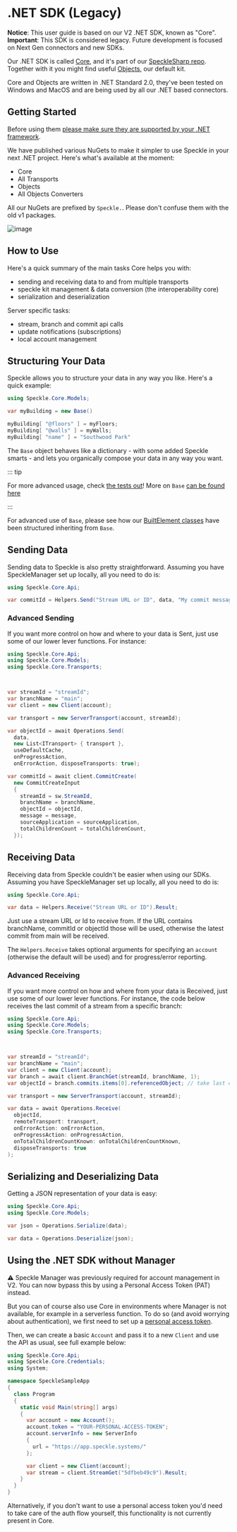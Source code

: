 # .NET SDK (Legacy)

<div class="banner-ribbon">
  <span><b>Notice</b>: This user guide is based on our V2 .NET SDK, known as "Core".</span>
  <span><b>Important</b>: This SDK is considered legacy. Future development is focused on Next Gen connectors and new SDKs.</span>
</div>

Our .NET SDK is called [Core](https://github.com/specklesystems/speckle-sharp/tree/master/Core), and it's part of our [SpeckleSharp repo](https://github.com/specklesystems/speckle-sharp). Together with it you might find useful [Objects](https://github.com/specklesystems/speckle-sharp/tree/master/Objects), our default kit.

Core and Objects are written in .NET Standard 2.0, they've been tested on Windows and MacOS and are being used by all our .NET based connectors.

## Getting Started

Before using them [please make sure they are supported by your .NET framework](https://docs.microsoft.com/en-us/dotnet/standard/net-standard#net-implementation-support).

We have published various NuGets to make it simpler to use Speckle in your next .NET project. Here's what's available at the moment:

- Core
- All Transports
- Objects
- All Objects Converters

All our NuGets are prefixed by `Speckle.`. Please don't confuse them with the old v1 packages.

![image](https://user-images.githubusercontent.com/2679513/113474800-0833f880-946a-11eb-8c90-92b23918a0c8.png)

## How to Use

Here's a quick summary of the main tasks Core helps you with:

- sending and receiving data to and from multiple transports
- speckle kit management & data conversion (the interoperability core)
- serialization and deserialization

Server specific tasks:

- stream, branch and commit api calls
- update notifications (subscriptions)
- local account management

## Structuring Your Data

Speckle allows you to structure your data in any way you like. Here's a quick example:

```cs
using Speckle.Core.Models;

var myBuilding = new Base()

myBuilding[ "@floors" ] = myFloors;
myBuilding[ "@walls" ] = myWalls;
myBuilding[ "name" ] = "Southwood Park"

```

The `Base` object behaves like a dictionary - with some added Speckle smarts - and lets you organically compose your data in any way you want.

::: tip

For more advanced usage, check [the tests out](https://github.com/specklesystems/speckle-sharp/tree/main/Core/Tests)!
More on `Base` [can be found here](/dev/base)

:::

For advanced use of `Base`, please see how our [BuiltElement classes](https://github.com/specklesystems/speckle-sharp/tree/master/Objects/Objects/BuiltElements) have been structured inheriting from `Base`.


## Sending Data

Sending data to Speckle is also pretty straightforward. Assuming you have SpeckleManager set up locally, all you need to do is:

```csharp
using Speckle.Core.Api;

var commitId = Helpers.Send("Stream URL or ID", data, "My commit message").Result;
```

### Advanced Sending

If you want more control on how and where to your data is Sent, just use some of our lower lever functions.
For instance:

```csharp
using Speckle.Core.Api;
using Speckle.Core.Models;
using Speckle.Core.Transports;



var streamId = "streamId";
var branchName = "main";
var client = new Client(account);

var transport = new ServerTransport(account, streamId);

var objectId = await Operations.Send(
  data,
  new List<ITransport> { transport },
  useDefaultCache,
  onProgressAction,
  onErrorAction, disposeTransports: true);

var commitId = await client.CommitCreate(
  new CommitCreateInput
  {
    streamId = sw.StreamId,
    branchName = branchName,
    objectId = objectId,
    message = message,
    sourceApplication = sourceApplication,
    totalChildrenCount = totalChildrenCount,
  });
```

## Receiving Data

Receiving data from Speckle couldn't be easier when using our SDKs. Assuming you have SpeckleManager set up locally, all you need to do is:

```csharp
using Speckle.Core.Api;

var data = Helpers.Receive("Stream URL or ID").Result;
```

Just use a stream URL or Id to receive from. If the URL contains branchName, commitId or objectId those will be used, otherwise the latest commit from main will be received.

The `Helpers.Receive` takes optional arguments for specifying an `account` (otherwise the default will be used) and for progress/error reporting.

### Advanced Receiving

If you want more control on how and where from your data is Received, just use some of our lower lever functions.
For instance, the code below receives the last commit of a stream from a specific branch:

```csharp
using Speckle.Core.Api;
using Speckle.Core.Models;
using Speckle.Core.Transports;



var streamId = "streamId";
var branchName = "main";
var client = new Client(account);
var branch = await client.BranchGet(streamId, branchName, 1);
var objectId = branch.commits.items[0].referencedObject; // take last commit

var transport = new ServerTransport(account, streamId);

var data = await Operations.Receive(
  objectId,
  remoteTransport: transport,
  onErrorAction: onErrorAction,
  onProgressAction: onProgressAction,
  onTotalChildrenCountKnown: onTotalChildrenCountKnown,
  disposeTransports: true
);

```
## Serializing and Deserializing Data

Getting a JSON representation of your data is easy:

```cs
using Speckle.Core.Api;
using Speckle.Core.Models;

var json = Operations.Serialize(data);

var data = Operations.Deserialize(json);

```

## Using the .NET SDK without Manager

⚠️ Speckle Manager was previously required for account management in V2. You can now bypass this by using a Personal Access Token (PAT) instead.

But you can of course also use Core in environments where Manager is not available, for example in a serverless function.
To do so (and avoid worrying about authentication), we first need to set up a [personal access token](/dev/tokens).

Then, we can create a basic `Account` and pass it to a new `Client` and use the API as usual, see full example below:

```csharp
using Speckle.Core.Api;
using Speckle.Core.Credentials;
using System;

namespace SpeckleSampleApp
{
  class Program
  {
    static void Main(string[] args)
    {
      var account = new Account();
      account.token = "YOUR-PERSONAL-ACCESS-TOKEN";
      account.serverInfo = new ServerInfo
      {
        url = "https://app.speckle.systems/"
      };

      var client = new Client(account);
      var stream = client.StreamGet("5dfbeb49c9").Result;
    }
  }
}

```

Alternatively, if you don't want to use a personal access token you'd need to take care of the auth flow yourself, this functionality is not currently present in Core.
